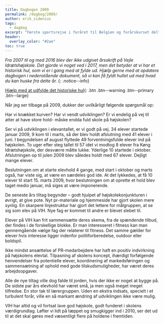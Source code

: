 ```yaml
---
title: Dagbogen 2009
permalink: /dagbog/2009/
author: erik_sidenius
tags:
  - dagbog
excerpt: "Første sportsrejse i foråret til Belgien og forårskurset deltager på Landsstævnet i Holbæk."
header:
  overlay_color: "#2ae"
toc: true
---
```


_Fra 2007 til og med 2016 blev der ikke udgivet årsskrift på Vejle Idrætshøjskole. Det gjorde vi noget ved i 2017, men det betyder at vi har et historisk hul, som vi er i gang med at fylde ud. Hjælp gerne med at opdatere dagbogen i nedenstående dokument, så vi kan få fyldt hullet ud med hvad du kan huske fra dette år._
{: .notice--info}

[<i class='fas fa-question'></i> Hjælp med at udfylde det historiske hul](https://docs.google.com/document/d/1clFMRt77AYeJyKGoKF6xs7GZSayreKgoQJlvll24S7g/edit?usp=sharing){: .btn .btn--warning .btn--primary .btn--large}

Når jeg ser tilbage på 2009, dukker der uvilkårligt følgende spørgsmål op:

Har vi knækket kurven? Har vi vendt udviklingen? Er vi endelig på vej til atter at have store hold- måske endda fuld skole på højskolen?

Ser vi på udviklingen i elevantallet, er vi godt på vej. 34 elever startede januar 2009, 9 kom til i marts, så der blev holdt afslutning med 41 elever i juni. I begyndelsen af august flyttede 49 forventningsfulde elever ind på højskolen. To uger efter steg tallet til 57 idet vi modtog 8 elever fra Køng Idrætshøjskole, der desværre måtte lukke. Yderlige 10 startede i oktober. Afslutningen op til julen 2009 blev således holdt med 67 elever. Dejligt mange elever.

Beslutningen om at starte elevhold 4 gange, med start i oktober og marts også, har viste sig, at være en særdeles god ide. At det lykkedes, at få 10 elever til start 15. marts 2009, hvor beslutningen om at oprette et hold blev taget medio januar, må siges at være imponerende.

De seneste års tiltag begynder – godt hjulpet af højskolekonjunkturen i øvrigt, at give pote. Nyt pr-materiale og hjemmeside har gjort skolen mere synlig. En skarpere linjestruktur har gjort det lettere for målgruppen, at se sig som elev på VIH. Nye fag er kommet til andre er blevet slebet til.

Elever på VIH kan frit sammensætte deres skema, fra de spændende tilbud, der findes i de forskellige blokke. Er man interesseret i fitness kan man gennemgående vælge fag der relaterer til fitness. Det samme gælder for elever hvis interesse ligger indenfor politiforberedelse, outdoor eller boldspil.

Ikke mindst ansættelse af PR-medarbejdere har haft en positiv indvirkning på højskolens elevtal.  Tilpasning af skolens koncept, ihærdigt forfølgende henvendelser fra potentielle elever, koordinering af markedsføringen og sammensætning af ophold med gode tilskudsmuligheder, har været deres arbejdsopgaver.

Alle de nye tiltag ville dog falde til jorden, hvis der ikke er noget at bygge på. De sidste par års elevhold har været små, ja men også meget meget tilfredse. En stor tak til lærergruppen. Uden en ekstra indsats, specielt i et turbulent forår, ville en så markant ændring af udviklingen ikke være mulig.

VIH har altid og vil fortsat lave god højskole, godt funderet i skolens værdigrundlag. Løfter vi lidt på tæppet og smugkigger ind i 2010, ser det ud til at det skal gøres med væsentligt flere på holdene i fremtiden.
